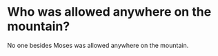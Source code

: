# Who was allowed anywhere on the mountain?

No one besides Moses was allowed anywhere on the mountain.
